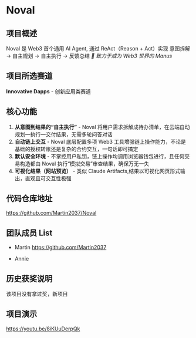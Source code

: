 # Noval

## 项目概述

Noval 是 Web3 首个通用 AI Agent, 通过 ReAct（Reason + Act）实现 意图拆解 -> 自主规划 -> 自主执行 -> 反馈总结
_🫡 致力于成为 Web3 世界的 Manus_

## 项目所选赛道

**Innovative Dapps** - 创新应用类赛道

## 核心功能

1. **从意图到结果的“自主执行”** - Noval 将用户需求拆解成待办清单，在云端自动规划—执行—交付结果，无需多轮问答对话
2. **自动链上交互** - Noval 底层配置多项 Web3 工具增强链上操作能力，不论是基础的授权转账还是复杂的合约交互，一句话即可搞定
3. **默认安全环境** - 不掌控用户私钥，链上操作均调用浏览器钱包进行，且任何交易构造都由 Noval 执行“模拟交易”审查结果，确保万无一失
4. **可视化结果（网站预览）** - 类似 Claude Artifacts,结果以可视化网页形式输出，直观且可交互性极强

## 代码仓库地址

https://github.com/Martin2037/Noval

## 团队成员 List

- Martin https://github.com/Martin2037

- Annie

## 历史获奖说明

该项目没有拿过奖，新项目

## 项目演示

https://youtu.be/8iKUuDerpQk
